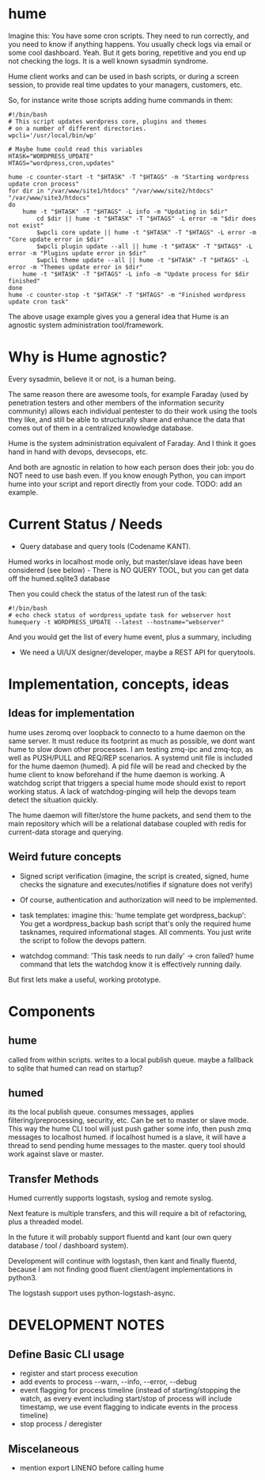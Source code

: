 # hume
Imagine this: You have some cron scripts. They need to run correctly, and you need to know
if anything happens. You usually check logs via email or some cool
dashboard. Yeah. But it gets boring, repetitive and you end up not checking
the logs. It is a well known sysadmin syndrome.

Hume client works and can be used in bash scripts, or during a screen
session, to provide real time updates to your managers, customers, etc.

So, for instance write those scripts adding hume commands in them:

```
#!/bin/bash
# This script updates wordpress core, plugins and themes
# on a number of different directories.
wpcli='/usr/local/bin/wp'

# Maybe hume could read this variables
HTASK="WORDPRESS_UPDATE"
HTAGS="wordpress,cron,updates"

hume -c counter-start -t "$HTASK" -T "$HTAGS" -m "Starting wordpress update cron process"
for dir in "/var/www/site1/htdocs" "/var/www/site2/htdocs" "/var/www/site3/htdocs"
do
	hume -t "$HTASK" -T "$HTAGS" -L info -m "Updating in $dir"
        cd $dir || hume -t "$HTASK" -T "$HTAGS" -L error -m "$dir does not exist"
        $wpcli core update || hume -t "$HTASK" -T "$HTAGS" -L error -m "Core update error in $dir"
        $wpcli plugin update --all || hume -t "$HTASK" -T "$HTAGS" -L error -m "Plugins update error in $dir"
        $wpcli theme update --all || hume -t "$HTASK" -T "$HTAGS" -L error -m "Themes update error in $dir"
	hume -t "$HTASK" -T "$HTAGS" -L info -m "Update process for $dir finished"
done
hume -c counter-stop -t "$HTASK" -T "$HTAGS" -m "Finished wordpress update cron task"
```

The above usage example gives you a general idea that Hume is an agnostic system administration tool/framework.

# Why is Hume agnostic?

Every sysadmin, believe it or not, is a human being.

The same reason there are awesome tools, for example Faraday (used by
penetration testers and other members of the information security community)
allows each individual pentester to do their work using the
tools they like, and still be able to structurally share and enhance the data
that comes out of them in a centralized knowledge database.

Hume is the system administration equivalent of Faraday. And I think it goes
hand in hand with devops, devsecops, etc.

And both are agnostic in relation to how each person does their job: you do
NOT need to use bash even. If you know enough Python, you can import hume
into your script and report directly from your code. TODO: add an example.

# Current Status / Needs

* Query database and query tools (Codename KANT).

Humed works in localhost mode only, but master/slave ideas have been
considered (see below) - There is NO QUERY TOOL, but you can get data off
the humed.sqlite3 database

Then you could check the status of the latest run of the task:

```
#!/bin/bash
# echo check status of wordpress_update task for webserver host
humequery -t WORDPRESS_UPDATE --latest --hostname="webserver"
```

And you would get the list of every hume event, plus a summary, including 

* We need a UI/UX designer/developer, maybe a REST API for querytools.


# Implementation, concepts, ideas

## Ideas for implementation

hume uses zeromq over loopback to connecto to a hume daemon on the same
server. It must reduce its footprint as much as possible, we dont want hume
to slow down other processes. I am testing zmq-ipc and zmq-tcp, as well as
PUSH/PULL and REQ/REP scenarios. A systemd unit file is included for the hume
daemon (humed). A pid file will be read and checked by the hume client to
know beforehand if the hume daemon is working. A watchdog script that
triggers a special hume mode should exist to report working status. A lack
of watchdog-pinging will help the devops team detect the situation quickly.

The hume daemon will filter/store the hume packets, and send them to the
main repository which will be a relational database coupled with redis for
current-data storage and querying.

## Weird future concepts

* Signed script verification (imagine, the script is created, signed, hume
checks the signature and executes/notifies if signature does not verify)

* Of course, authentication and authorization will need to be implemented.

* task templates: imagine this: 'hume template get wordpress_backup': You
get a wordpress_backup bash script that's only the required hume tasknames,
required informational stages.  All comments.  You just write the script to
follow the devops pattern.

* watchdog command: 'This task needs to run daily' -> cron failed? hume
command that lets the watchdog know it is effectively running daily.


But first lets make a useful, working prototype.


# Components

## hume

called from within scripts.  writes to a local publish queue.  maybe a
fallback to sqlite that humed can read on startup?

## humed

its the local publish queue.  consumes messages, applies
filtering/preprocessing, security, etc.  Can be set to master or slave mode. 
This way the hume CLI tool will just push gather some info, then push zmq
messages to localhost humed.  if localhost humed is a slave, it will have a
thread to send pending hume messages to the master.  query tool should work
against slave or master.

## Transfer Methods

Humed currently supports logstash, syslog and remote syslog.

Next feature is multiple transfers, and this will require a bit of
refactoring, plus a threaded model.

In the future it will probably support fluentd and kant (our own query
database / tool / dashboard system).

Development will continue with logstash, then kant and finally fluentd,
because I am not finding good fluent client/agent implementations in
python3.

The logstash support uses python-logstash-async.

# DEVELOPMENT NOTES

## Define Basic CLI usage
* register and start process execution
* add events to process --warn, --info, --error, --debug
* event flagging for process timeline (instead of starting/stopping the watch, as every event including start/stop of process will include timestamp, we use event flagging to indicate events in the process timeline)
* stop process / deregister

## Miscelaneous
* mention export LINENO before calling hume
